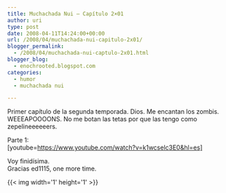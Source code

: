 ```yaml
---
title: Muchachada Nui – Capítulo 2×01
author: uri
type: post
date: 2008-04-11T14:24:00+00:00
url: /2008/04/muchachada-nui-capitulo-2x01/
blogger_permalink:
  - /2008/04/muchachada-nui-captulo-2x01.html
blogger_blog:
  - enochrooted.blogspot.com
categories:
  - humor
  - muchachada nui

---
```

Primer capítulo de la segunda temporada. Dios. Me encantan los zombis.  
WEEEAPOOOONS. No me botan las tetas por que las tengo como zepelineeeeeers.

Parte 1:  
[youtube=https://www.youtube.com/watch?v=k1wcselc3E0&hl=es]

Voy finidísima.  
Gracias ed1115, one more time. 

<div class="blogger-post-footer">
  {{< img width='1' height='1' >}}
</div>